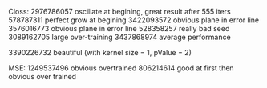 Closs:
2976786057 oscillate at begining, great result after 555 iters
578787311 perfect grow at begining
3422093572 obvious plane in error line
3576016773 obvious plane in error line
528358257 really bad seed
3089162705 large over-training
3437868974 average performance

3390226732 beautiful (with kernel size = 1, pValue = 2)

MSE:
1249537496 obvious overtrained
806214614 good at first then obvious over trained
